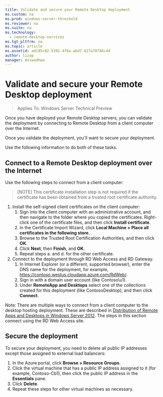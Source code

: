 ```yaml
---
title: Validate and secure your Remote Desktop deployment
ms.custom: na
ms.prod: windows-server-threshold
ms.reviewer: na
ms.suite: na
ms.technology: 
  - remote-desktop-services
ms.tgt_pltfrm: na
ms.topic: article
ms.assetid: adc85c02-5391-4f8a-abd7-827a70746c4d
author: lizap
manager: msswadhwa
---
```

# Validate and secure your Remote Desktop deployment

>Applies To: Windows Server Technical Preview

Once you have deployed your Remote Desktop servers, you can validate the deployment by connecting to Remote Desktop from a client computer over the Internet.   
  
Once you validate the deployment, you'll want to secure your deployment.  
  
Use the following information to do both of these tasks.  
  
## Connect to a Remote Desktop deployment over the Internet  
Use the following steps to connect from a client computer:  
  
>[NOTE] This certificate installation step is not required if the certificate has been obtained from a trusted root certificate authority. 
1.  Install the self-signed client certificates on the client computer:  
    1.  Sign into the client computer with an administrative account, and then navigate to the folder where you copied the certificates. Right-click one of the certificate files, and then click **Install certificate**.  
    2.  In the Certificate Import Wizard, click **Local Machine > Place all certificates in the following store**.  
    3.  Browse to the Trusted Root Certification Authorities, and then click **OK**.  
    4. Click **Next**, then **Finish**, and **OK**.  
    3.  Repeat steps a. and d. for the other certificate.  
2.  Connect to the deployment through RD Web Access and RD Gateway.  
    1.  In Internet Explorer (or a different, supported browser), enter the DNS name for the deployment, for example, https://contoso.westus.cloudapp.azure.com/RdWeb/.  
    3.  Sign in with a domain user account (like Contoso\u1).  
    4.  Under **RemoteApp and Desktops** select one of the collections created for this deployment (like ContosoDesktop), and then click **Connect**.  
      
  
Note: There are multiple ways to connect from a client computer to the desktop hosting deployment. These are described in [Distribution of Remote Apps and Desktops in Windows Server 2012](http://social.technet.microsoft.com/wiki/contents/articles/14488.distribution-of-remote-apps-and-desktops-in-windows-server-2012.aspx). The steps in this section connect using the RD Web Access site.  
  
## Secure the deployment  
To secure your deployment, you need to delete all public IP addresses except those assigned to external load balancers:  
  
1. In the Azure portal, click **Browse > Resource Groups**.  
2. Click the virtual machine that has a public IP address assigned to it (for example, Contoso-Cb1), then click the public IP address in the **Essentials** pane.  
3. Click **Delete**.
4. Repeat these steps for other virtual machines as necessary.  
  


